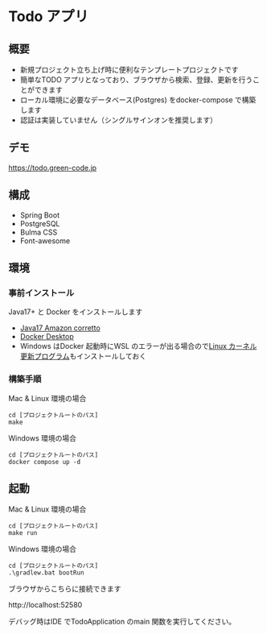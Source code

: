 # Todo アプリ
## 概要
- 新規プロジェクト立ち上げ時に便利なテンプレートプロジェクトです
- 簡単なTODO アプリとなっており、ブラウザから検索、登録、更新を行うことができます
- ローカル環境に必要なデータベース(Postgres) をdocker-compose で構築します
- 認証は実装していません（シングルサインオンを推奨します）

## デモ
https://todo.green-code.jp

## 構成
- Spring Boot
- PostgreSQL
- Bulma CSS
- Font-awesome

## 環境
### 事前インストール
Java17+ と Docker をインストールします

- [Java17 Amazon corretto](https://aws.amazon.com/jp/corretto/)
- [Docker Desktop](https://docs.docker.jp/desktop/install.html)
- Windows はDocker 起動時にWSL のエラーが出る場合ので[Linux カーネル更新プログラム](https://www.learning-nao.com/?p=3934)もインストールしておく

### 構築手順
Mac & Linux 環境の場合
```shell
cd [プロジェクトルートのパス]
make
```

Windows 環境の場合
```shell
cd [プロジェクトルートのパス]
docker compose up -d
```

## 起動
Mac & Linux 環境の場合
```shell
cd [プロジェクトルートのパス]
make run
```

Windows 環境の場合
```shell
cd [プロジェクトルートのパス]
.\gradlew.bat bootRun
```

ブラウザからこちらに接続できます

http://localhost:52580

デバッグ時はIDE でTodoApplication のmain 関数を実行してください。

